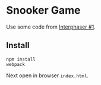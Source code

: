 # Snooker Game

Use some code from [Interphaser #1](http://phaser.io/interphase).

## Install

```
npm install
webpack
```

Next open in browser `index.html`.
